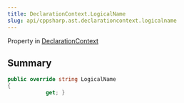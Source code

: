 ```yaml
---
title: DeclarationContext.LogicalName
slug: api/cppsharp.ast.declarationcontext.logicalname
---
```

Property in [DeclarationContext](/api/cppsharp/ast/declarationcontext)

## Summary



```csharp
public override string LogicalName
{
            get; }
```

